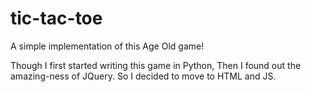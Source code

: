 tic-tac-toe
===========

A simple implementation of this Age Old game!

Though I first started writing this game in Python, Then I found out the amazing-ness of JQuery. So I decided to move
to HTML and JS.
